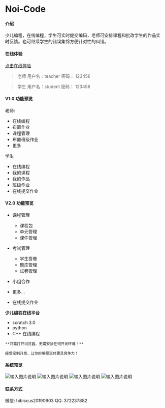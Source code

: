 # Noi-Code

#### 介绍
 少儿编程，在线编程，学生可实时提交编码，老师可安排课程和批改学生的作品实时反馈。也可继续学生的错误集锦方便针对性的纠错。
#### 在线体验 
[点击在线体验](http://124.221.222.111)
> 老师 
用户名：teacher
密码： 123456

> 学生
用户名：student
密码： 123456

#### V1.0 功能预览

老师:
- 在线编程 
- 布置作业
- 课程管理
- 布置班级作业
- 更多

学生
- 在线编程
- 我的课程
- 我的作品
- 班级作业
- 在线提交作业

#### V2.0 功能预览

- 课程管理
  -  课程包
  - 单元管理
  - 课件管理
- 考试管理
  - 学生答卷
  - 题库管理
  - 试卷管理
- 小组合作
- 更多...

- 在线提交作业

 **少儿编程在线平台** 
  
 - scratch 3.0 
 - python 
 - C++ 在线编程

` **只需打开浏览器，无需安装任何开发环境！** `

```
接受定制开发，让你的编程交付更具竞争力！
```


#### 系统预览
![输入图片说明](1.png)
![输入图片说明](2.png)
![输入图片说明](3.png)
![输入图片说明](4.png)

#### 联系方式 
微信: hibiscus20190603 
QQ: 372237882
